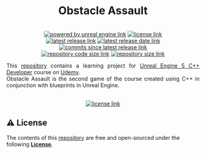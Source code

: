 <h1 align="center">
    Obstacle Assault
</h1>

<p align="center">
    <br/>
    <a href="https://www.unrealengine.com/"><img alt="powered by unreal engine link" src="https://img.shields.io/badge/POWERED%20BY-Unreal%20Engine-3c59ff?style=for-the-badge&logo=c%2B%2B&labelColor=3abeff"/></a>
    <a href="LICENSE.md"><img alt="license link" src="https://img.shields.io/github/license/curriculum-blackboard/unreal-obstacle-assault?style=for-the-badge"/></a>
    <br/>
    <a href="https://github.com/curriculum-blackboard/unreal-obstacle-assault/releases/"><img alt="latest release link" src="https://img.shields.io/github/v/release/curriculum-blackboard/unreal-obstacle-assault?include_prereleases&style=for-the-badge&logo=semantic-release"/></a>
    <a href="https://github.com/curriculum-blackboard/unreal-obstacle-assault/releases/"><img alt="latest release date link" src="https://img.shields.io/github/release-date-pre/curriculum-blackboard/unreal-obstacle-assault?include_prereleases&style=for-the-badge&logo=google-calendar"/></a>
    <a href="https://github.com/curriculum-blackboard/unreal-obstacle-assault/commits/"><img alt="commits since latest release link" src="https://img.shields.io/github/commits-since/curriculum-blackboard/unreal-obstacle-assault/latest?include_prereleases&style=for-the-badge&logo=github"/></a>
    <br/>
    <a href="https://github.com/curriculum-blackboard/unreal-obstacle-assault/"><img alt="repository code size link" src="https://img.shields.io/github/languages/code-size/curriculum-blackboard/unreal-obstacle-assault?style=for-the-badge&logo=github"/></a>
    <a href="https://github.com/curriculum-blackboard/unreal-obstacle-assault/"><img alt="repository size link" src="https://img.shields.io/github/repo-size/curriculum-blackboard/unreal-obstacle-assault?style=for-the-badge&logo=github"/></a>
    <br/>
</p>

<p align="justify">
    This <a href="https://github.com/curriculum-blackboard/unreal-obstacle-assault/">repository</a> contains a learning project for <a href="https://www.udemy.com/course/unrealcourse/">Unreal Engine 5 C++ Developer</a> course on <a href="https://www.udemy.com/">Udemy</a>.
    <br/>
    Obstacle Assault is the second game of the course created using C++ in conjunction with blueprints in Unreal Engine.
    <br/>
</p>

<p align="center">
    <br/>
    <a href="#license"><img alt="license link" src="https://img.shields.io/badge/-LICENSE-lightgrey?style=for-the-badge"/></a>
    <br/>
</p>

<h2>
    <a id="license"> ⚠️ License</a>
</h2>

<p>
    The contents of this <a href="https://github.com/curriculum-blackboard/unreal-obstacle-assault/">repository</a> are free and open-sourced under the following <a href="LICENSE.md"><b>License</b></a>.
</p>
